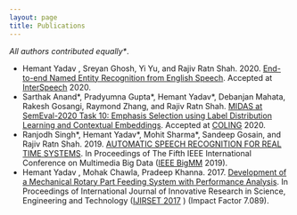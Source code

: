 ```yaml
---
layout: page
title: Publications
---
```


_All authors contributed equally*_.
  
- Hemant Yadav , Sreyan Ghosh, Yi Yu, and Rajiv Ratn Shah. 2020. [End-to-end Named Entity Recognition from English
                Speech](https://arxiv.org/abs/2005.11184). Accepted at [InterSpeech](http://www.interspeech2020.org/) 2020. 
- Sarthak Anand*, Pradyumna Gupta*, Hemant Yadav*, Debanjan Mahata, Rakesh Gosangi, Raymond Zhang, and Rajiv Ratn
                Shah. [MIDAS at SemEval-2020 Task 10: Emphasis Selection using Label Distribution Learning and Contextual
                Embeddings](https://drive.google.com/file/d/1sstpC23HZoR_3hEkfJn5eH8xig0VaOXd/view). Accepted at [COLING](https://coling2020.org/) 2020.
- Ranjodh Singh*, Hemant Yadav*, Mohit Sharma*, Sandeep Gosain, and Rajiv Ratn Shah. 2019. [AUTOMATIC SPEECH
                RECOGNITION FOR REAL TIME SYSTEMS](https://drive.google.com/file/d/18j58woXz5WUgkHaOO3b7byRWck5Oyzg7/view). In Proceedings of The Fifth IEEE International Conference on Multimedia
                Big Data ([IEEE BigMM](http://bigmm2019.org/) 2019).
- Hemant Yadav , Mohak Chawla, Pradeep Khanna. 2017. [Development of a Mechanical Rotary Part Feeding System with
                Performance Analysis](http://www.ijirset.com/upload/2017/february/25_DEVELOPMENT.pdf). In Proceedings of International Journal of Innovative Research in Science, Engineering and
                Technology ([IJIRSET 2017](http://www.ijirset.com/) ) (Impact Factor 7.089).
